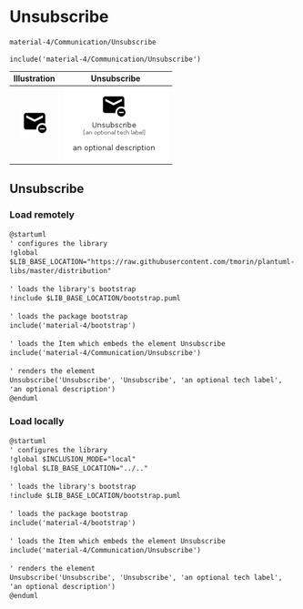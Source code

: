 # Unsubscribe


```text
material-4/Communication/Unsubscribe
```

```text
include('material-4/Communication/Unsubscribe')
```



| Illustration | Unsubscribe |
| :---: | :---: |
| ![illustration for Illustration](../../material-4/Communication/Unsubscribe.png) | ![illustration for Unsubscribe](../../material-4/Communication/Unsubscribe.Local.png) |




## Unsubscribe

### Load remotely
```plantuml
@startuml
' configures the library
!global $LIB_BASE_LOCATION="https://raw.githubusercontent.com/tmorin/plantuml-libs/master/distribution"

' loads the library's bootstrap
!include $LIB_BASE_LOCATION/bootstrap.puml

' loads the package bootstrap
include('material-4/bootstrap')

' loads the Item which embeds the element Unsubscribe
include('material-4/Communication/Unsubscribe')

' renders the element
Unsubscribe('Unsubscribe', 'Unsubscribe', 'an optional tech label', 'an optional description')
@enduml
```

### Load locally
```plantuml
@startuml
' configures the library
!global $INCLUSION_MODE="local"
!global $LIB_BASE_LOCATION="../.."

' loads the library's bootstrap
!include $LIB_BASE_LOCATION/bootstrap.puml

' loads the package bootstrap
include('material-4/bootstrap')

' loads the Item which embeds the element Unsubscribe
include('material-4/Communication/Unsubscribe')

' renders the element
Unsubscribe('Unsubscribe', 'Unsubscribe', 'an optional tech label', 'an optional description')
@enduml
```

